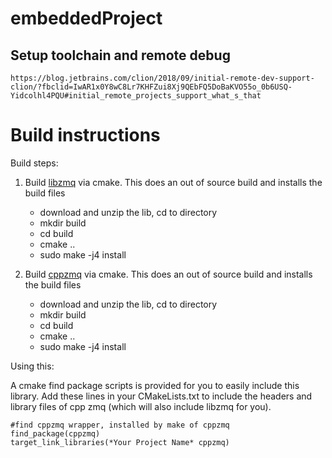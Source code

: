 # embeddedProject

## Setup toolchain and remote debug
```
https://blog.jetbrains.com/clion/2018/09/initial-remote-dev-support-clion/?fbclid=IwAR1x0Y8wC8Lr7KHFZui8Xj9QEbFQ5DoBaKVO55o_0b6USQ-Yidcolhl4PQU#initial_remote_projects_support_what_s_that    
```

Build instructions
==================

Build steps:

1. Build [libzmq](https://github.com/zeromq/libzmq) via cmake. This does an out of source build and installs the build files
   - download and unzip the lib, cd to directory
   - mkdir build
   - cd build
   - cmake ..
   - sudo make -j4 install

2. Build [cppzmq](https://github.com/zeromq/cppzmq) via cmake. This does an out of source build and installs the build files
   - download and unzip the lib, cd to directory
   - mkdir build
   - cd build
   - cmake ..
   - sudo make -j4 install

Using this:

A cmake find package scripts is provided for you to easily include this library.
Add these lines in your CMakeLists.txt to include the headers and library files of
cpp zmq (which will also include libzmq for you).

```
#find cppzmq wrapper, installed by make of cppzmq
find_package(cppzmq)
target_link_libraries(*Your Project Name* cppzmq)
```